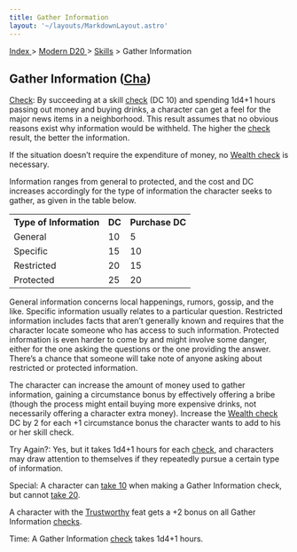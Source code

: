 ```yaml
---
title: Gather Information
layout: '~/layouts/MarkdownLayout.astro'
---
```


[ Index ](/) > [ Modern D20 ](/modern.d20.srd) > [Skills](/modern.d20.srd/skills) > Gather Information

## Gather Information ([Cha](/modern.d20.srd/basics/ability.scores))

[Check](/modern.d20.srd/skills/skill.basics): By succeeding at a
skill [check](/modern.d20.srd/skills/skill.basics) (DC 10) and
spending 1d4+1 hours passing out money and buying drinks, a character can get
a feel for the major news items in a neighborhood. This result assumes that no
obvious reasons exist why information would be withheld. The higher the
[check](/modern.d20.srd/skills/skill.basics) result, the better the
information.

If the situation doesn’t require the expenditure of money, no [Wealth check](/modern.d20.srd/wealth/wealth.check) is necessary.

Information ranges from general to protected, and the cost and DC increases
accordingly for the type of information the character seeks to gather, as
given in the table below.


<table> <tr><th> Type of Information</th><th> DC</th><th> Purchase DC </th></tr> <tr><td> General</td><td> 10</td><td> 5 </td></tr> <tr class="shaded"><td> Specific</td><td> 15</td><td> 10 </td></tr> <tr><td> Restricted</td><td> 20</td><td> 15 </td></tr> <tr class="shaded"><td> Protected</td><td> 25</td><td> 20 </td></tr> </table>


General information concerns local happenings, rumors, gossip, and the like.
Specific information usually relates to a particular question. Restricted
information includes facts that aren’t generally known and requires that the
character locate someone who has access to such information. Protected
information is even harder to come by and might involve some danger, either
for the one asking the questions or the one providing the answer. There’s a
chance that someone will take note of anyone asking about restricted or
protected information.

The character can increase the amount of money used to gather information,
gaining a circumstance bonus by effectively offering a bribe (though the
process might entail buying more expensive drinks, not necessarily offering a
character extra money). Increase the [Wealth check](/modern.d20.srd/wealth/wealth.check) DC by 2 for each +1 circumstance
bonus the character wants to add to his or her skill check.

Try Again?: Yes, but it takes 1d4+1 hours for each
[check](/modern.d20.srd/skills/skill.basics), and characters may
draw attention to themselves if they repeatedly pursue a certain type of
information.

Special: A character can [take 10](/modern.d20.srd/skills/skill.basics) when making a Gather
Information check, but cannot [take 20](/modern.d20.srd/skills/skill.basics).

A character with the [Trustworthy](/modern.d20.srd/feats/trustworthy) feat
gets a +2 bonus on all Gather Information
[checks](/modern.d20.srd/skills/skill.basics).

Time: A Gather Information
[check](/modern.d20.srd/skills/skill.basics) takes 1d4+1 hours.

